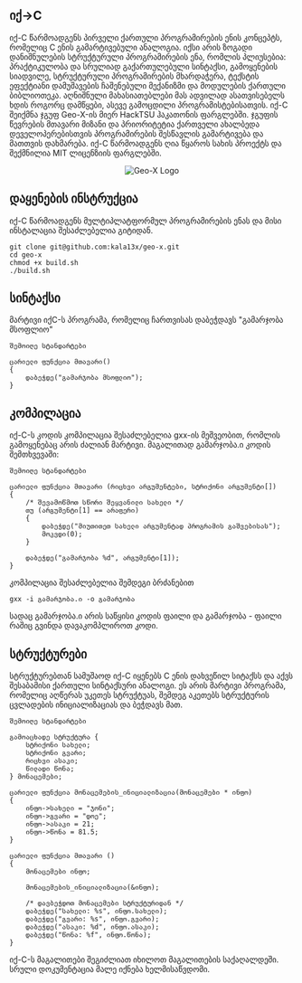 ## იქ->C

იქ-C წარმოადგენს პირველი ქართული პროგრამირების ენის კონცეპტს, რომელიც C ენის გამარტივებული ანალოგია. იქსი არის ზოგადი დანიშნულების სტრუქტურული პროგრამირების ენა, რომლის პლიუსებია: პრაქტიკულობა და სრულიად გაქართულებული სინტაქსი, გამოყენების სიადვილე, სტრუქტურული პროგრამირების მხარდაჭერა, ტექსტის ეფექტიანი დამუშავების ჩაშენებული მექანიზმი და მოდულების ქართული ბიბლიოთეკა. აღნიშნული მახასიათებლები მას ადვილად ასათვისებელს ხდის როგორც დამწყები, ასევე გამოცდილი პროგრამისტებისათვის. იქ-C შეიქმნა ჯგუფ Geo-X-ის მიერ HackTSU ჰაკათონის ფარგლებში. ჯგუფის წევრების მთავარი მიზანი და პრიორიტეტია ქართველი ახალბედა დეველოპერებისთვის პროგრამირების შესწავლის გამარტივება და მათთვის დახმარება. იქ-C წარმოადგენს ღია წყაროს სახის პროექტს და შექმნილია MIT ლიცენზიის ფარგლებში.

<p align="center">
  <img src="https://raw.githubusercontent.com/kala13x/geo-x/master/x.png" alt="Geo-X Logo"/>
</p>

## დაყენების ინსტრუქცია
იქ-C წარმოადგენს მულტიპლატფორმულ პროგრამირების ენას და მისი ინსტალაცია შესაძლებელია გიტიდან.
```
git clone git@github.com:kala13x/geo-x.git
cd geo-x
chmod +x build.sh
./build.sh
```

## სინტაქსი
მარტივი იქC-ს პროგრამა, რომელიც ჩართვისას დაბეჭდავს "გამარჯობა მსოფლიო"
```
შემოიღე სტანდარტები

ცარიელი ფუნქცია მთავარი() 
{ 
    დაბეჭდე("გამარჯობა მსოფლიო"); 
}
```

## კომპილაცია
იქ-C-ს კოდის კომპილაცია შესაძლებელია gxx-ის მეშვეობით, რომლის გამოყენებაც არის ძალიან მარტივი. მაგალითად გამარჯობა.ი კოდის შემთხვევაში:

```
შემოიღე სტანდარტები

ცარიელი ფუნქცია მთავარი (რიცხვი არგუმენტები, სტრიქონი არგუმენტი[])
{
	/* შევამოწმოთ სწორი შეყვანილი სახელი */
	თუ (არგუმენტი[1] == არაფერი) 
	{
		დაბეჭდე("მიუთითეთ სახელი არგუმენტად პროგრამის გაშვებისას");
		მოკვდი(0);
	}

	დაბეჭდე("გამარჯობა %d", არგუმენტი[1]);
}
```
კომპილაცია შესაძლებელია შემდეგი ბრძანებით
```
gxx -i გამარჯობა.ი -o გამარჯობა
```
სადაც გამარჯობა.ი არის საწყისი კოდის ფაილი და გამარჯობა - ფაილი რაშიც გვინდა დავაკომპლიროთ კოდი.

## სტრუქტურები
სტრუქტურებთან სამუშაოდ იქ-C იყენებს C ენის დახვეწილ სიტაქსს და აქვს შესაბამისი ქართული სინტაქსური ანალოგი. ეს არის მარტივი პროგრამა, რომელიც აღწერას უკეთეს სტრუქტუას, შემდეგ აკეთებს სტრუქტურის ცვლადების ინიციალიზაციას და ბეჭდავს მათ.

```
შემოიღე სტანდარტები

გამოაცხადე სტრუქტურა {
    სტრიქონი სახელი;
    სტრიქონი გვარი;
    რიცხვი ასაკი;
    წილადი წონა;
} მონაცემები;

ცარიელი ფუნქცია მონაცემების_ინიციალიზაცია(მონაცემები * ინფო) 
{
    ინფო->სახელი = "ჯონი";
    ინფო->გვარი = "დოე";
    ინფო->ასაკი = 21;
    ინფო->წონა = 81.5;
}

ცარიელი ფუნქცია მთავარი ()
{
    მონაცემები ინფო;

    მონაცემების_ინიციალიზაცია(&ინფო);

    /* დავბეჭდოთ მონაცემები სტრუქტურიდან */
    დაბეჭდე("სახელი: %s", ინფო.სახელი);
    დაბეჭდე("გვარი: %s", ინფო.გვარი);
    დაბეჭდე("ასაკი: %d", ინფო.ასაკი);
    დაბეჭდე("წონა: %f", ინფო.წონა);
}
```

იქ-C-ს მაგალითები შეგიძლიათ იხილოთ მაგალითების საქაღალდეში.
სრული დოკუმენტაცია მალე იქნება ხელმისაწვდომი.
